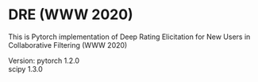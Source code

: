 # DRE (WWW 2020)

This is Pytorch implementation of Deep Rating Elicitation for New Users in Collaborative Filtering (WWW 2020)

Version:
pytorch 1.2.0 \
scipy   1.3.0






